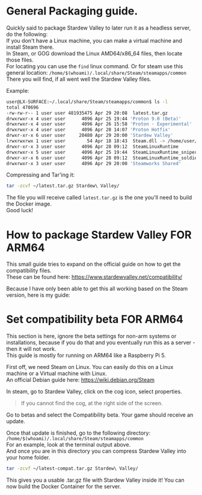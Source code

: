 # General Packaging guide.

Quickly said to package Stardew Valley to later run it as a headless server, do the following:<br>
If you don't have a Linux machine, you can make a virtual machine and install Steam there.<br>
In Steam, or GOG download the Linux AMD64/x86_64 files, then locate those files.<br>
For locating you can use the `find` linux command. Or for steam use this general location: `/home/$(whoami)/.local/share/Steam/steamapps/common`<br>
There you will find, if all went well the Stardew Valley files.

Example:
```sh
user@LX-SURFACE:~/.local/share/Steam/steamapps/common$ ls -l
total 470696
-rw-rw-r-- 1 user user 481935475 Apr 29 20:08  latest.tar.gz
drwxrwxr-x 4 user user      4096 Apr 25 19:44 'Proton 9.0 (Beta)'
drwxrwxr-x 4 user user      4096 Apr 26 15:58 'Proton - Experimental'
drwxrwxr-x 4 user user      4096 Apr 28 14:07 'Proton Hotfix'
drwxr-xr-x 6 user user     20480 Apr 29 20:00 'Stardew Valley'
lrwxrwxrwx 1 user user        54 Apr 18 18:43  Steam.dll -> /home/user/.local/share/Steam/legacycompat/Steam.dll
drwxr-xr-x 3 user user      4096 Apr 28 09:12  SteamLinuxRuntime
drwxrwxr-x 5 user user      4096 Apr 25 19:44  SteamLinuxRuntime_sniper
drwxr-xr-x 6 user user      4096 Apr 28 09:12  SteamLinuxRuntime_soldier
drwxrwxr-x 3 user user      4096 Apr 29 20:00 'Steamworks Shared'
```

Compressing and Tar'ing it:
```sh
tar -zcvf ~/latest.tar.gz Stardew\ Valley/
```

The file you will receive called `latest.tar.gz` is the one you'll need to build the Docker image.<br>
Good luck!

# How to package Stardew Valley FOR ARM64

This small guide tries to expand on the official guide on how to get the compatibility files.<br>
These can be found here: https://www.stardewvalley.net/compatibility/

Because I have only been able to get this all working based on the Steam version, here is my guide:

# Set compatibility beta FOR ARM64

This section is here, ignore the beta settings for non-arm systems or installations, because if you do that and you eventually run this as a server - then it will not work.<br>
This guide is mostly for running on ARM64 like a Raspberry Pi 5.

First off, we need Steam on Linux. You can easily do this on a Linux machine or a Virtual machine with Linux.<br>
An official Debian guide here: https://wiki.debian.org/Steam

In steam, go to Stardew Valley, click on the cog icon, select properties.<br>

> If you cannot find the cog, at the right side of the screen.

Go to betas and select the Compatibility beta. Your game should receive an update.

Once that update is finished, go to the following directory: `/home/$(whoami)/.local/share/Steam/steamapps/common`<br>
For an example, look at the terminal output above.<br>
And once you are in this directory you can compress Stardew Valley into your home folder.

```sh
tar -zcvf ~/latest-compat.tar.gz Stardew\ Valley/
```

This gives you a usable .tar.gz file with Stardew Valley inside it! You can now build the Docker Container for the server.
